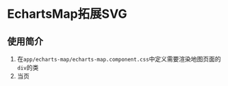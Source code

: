 # EchartsMap拓展SVG

## 使用简介

1. 在`app/echarts-map/echarts-map.component.css`中定义需要渲染地图页面的`div`的类
2. 当页

 

